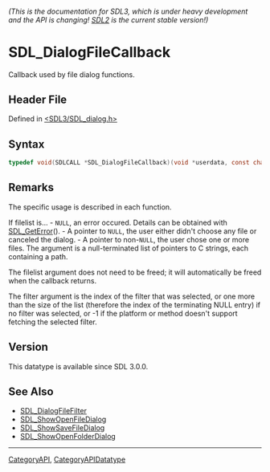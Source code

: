 ###### (This is the documentation for SDL3, which is under heavy development and the API is changing! [SDL2](https://wiki.libsdl.org/SDL2/) is the current stable version!)
# SDL_DialogFileCallback

Callback used by file dialog functions.

## Header File

Defined in [<SDL3/SDL_dialog.h>](https://github.com/libsdl-org/SDL/blob/main/include/SDL3/SDL_dialog.h)

## Syntax

```c
typedef void(SDLCALL *SDL_DialogFileCallback)(void *userdata, const char * const *filelist, int filter);
```

## Remarks

The specific usage is described in each function.

If filelist is... - `NULL`, an error occured. Details can be obtained with
[SDL_GetError](SDL_GetError)(). - A pointer to `NULL`, the user either
didn't choose any file or canceled the dialog. - A pointer to non-`NULL`,
the user chose one or more files. The argument is a null-terminated list of
pointers to C strings, each containing a path.

The filelist argument does not need to be freed; it will automatically be
freed when the callback returns.

The filter argument is the index of the filter that was selected, or one
more than the size of the list (therefore the index of the terminating NULL
entry) if no filter was selected, or -1 if the platform or method doesn't
support fetching the selected filter.

## Version

This datatype is available since SDL 3.0.0.

## See Also

* [SDL_DialogFileFilter](SDL_DialogFileFilter)
* [SDL_ShowOpenFileDialog](SDL_ShowOpenFileDialog)
* [SDL_ShowSaveFileDialog](SDL_ShowSaveFileDialog)
* [SDL_ShowOpenFolderDialog](SDL_ShowOpenFolderDialog)

----
[CategoryAPI](CategoryAPI), [CategoryAPIDatatype](CategoryAPIDatatype)

